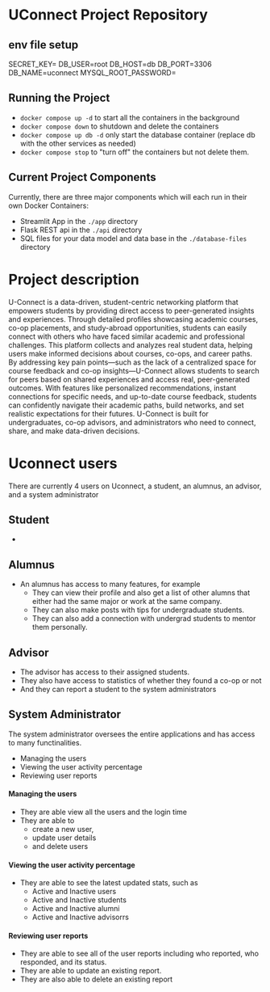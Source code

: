 # UConnect Project Repository

## env file setup

SECRET_KEY=<somepassword>
DB_USER=root
DB_HOST=db
DB_PORT=3306
DB_NAME=uconnect
MYSQL_ROOT_PASSWORD=<somepassword>

## Running the Project

- `docker compose up -d` to start all the containers in the background
- `docker compose down` to shutdown and delete the containers
- `docker compose up db -d` only start the database container (replace db with the other services as needed)
- `docker compose stop` to "turn off" the containers but not delete them.

## Current Project Components

Currently, there are three major components which will each run in their own Docker Containers:

- Streamlit App in the `./app` directory
- Flask REST api in the `./api` directory
- SQL files for your data model and data base in the `./database-files` directory

# Project description

U-Connect is a data-driven, student-centric networking platform that empowers students by providing direct access to peer-generated insights and experiences. Through detailed profiles showcasing academic courses, co-op placements, and study-abroad opportunities, students can easily connect with others who have faced similar academic and professional challenges. This platform collects and analyzes real student data, helping users make informed decisions about courses, co-ops, and career paths.
By addressing key pain points—such as the lack of a centralized space for course feedback and co-op insights—U-Connect allows students to search for peers based on shared experiences and access real, peer-generated outcomes. With features like personalized recommendations, instant connections for specific needs, and up-to-date course feedback, students can confidently navigate their academic paths, build networks, and set realistic expectations for their futures. U-Connect is built for undergraduates, co-op advisors, and administrators who need to connect, share, and make data-driven decisions.

# Uconnect users

There are currently 4 users on Uconnect, a student, an alumnus, an advisor, and a system administrator

## Student

-

## Alumnus

- An alumnus has access to many features, for example
  - They can view their profile and also get a list of other alumns that either had the same major or work at the same company.
  - They can also make posts with tips for undergraduate students.
  - They can also add a connection with undergrad students to mentor them personally.

## Advisor

- The advisor has access to their assigned students.
- They also have access to statistics of whether they found a co-op or not
- And they can report a student to the system administrators

## System Administrator

The system administrator oversees the entire applications and has access to many functinalities.

- Managing the users
- Viewing the user activity percentage
- Reviewing user reports

#### Managing the users

- They are able view all the users and the login time
- They are able to
  - create a new user,
  - update user details
  - and delete users

#### Viewing the user activity percentage

- They are able to see the latest updated stats, such as
  - Active and Inactive users
  - Active and Inactive students
  - Active and Inactive alumni
  - Active and Inactive advisorrs

#### Reviewing user reports

- They are able to see all of the user reports including who reported, who responded, and its status.
- They are able to update an existing report.
- They are also able to delete an existing report

